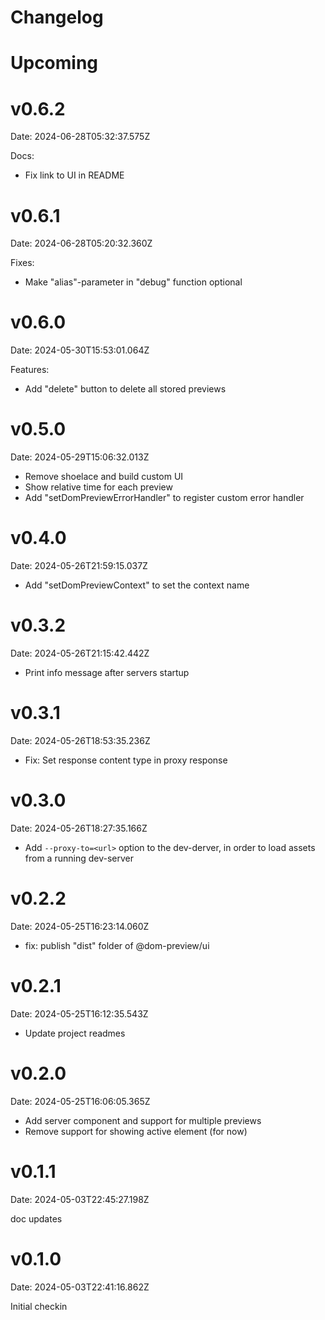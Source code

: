 # Changelog

# Upcoming

# v0.6.2

Date: 2024-06-28T05:32:37.575Z

Docs:

- Fix link to UI in README

# v0.6.1

Date: 2024-06-28T05:20:32.360Z

Fixes:

- Make "alias"-parameter in "debug" function optional

# v0.6.0

Date: 2024-05-30T15:53:01.064Z

Features:

- Add "delete" button to delete all stored previews

# v0.5.0

Date: 2024-05-29T15:06:32.013Z

- Remove shoelace and build custom UI
- Show relative time for each preview
- Add "setDomPreviewErrorHandler" to register custom error handler

# v0.4.0

Date: 2024-05-26T21:59:15.037Z

- Add "setDomPreviewContext" to set the context name

# v0.3.2

Date: 2024-05-26T21:15:42.442Z

- Print info message after servers startup

# v0.3.1

Date: 2024-05-26T18:53:35.236Z

- Fix: Set response content type in proxy response

# v0.3.0

Date: 2024-05-26T18:27:35.166Z

- Add `--proxy-to=<url>` option to the dev-derver, in order to load assets from a running dev-server

# v0.2.2

Date: 2024-05-25T16:23:14.060Z

- fix: publish "dist" folder of @dom-preview/ui

# v0.2.1

Date: 2024-05-25T16:12:35.543Z

- Update project readmes

# v0.2.0

Date: 2024-05-25T16:06:05.365Z

- Add server component and support for multiple previews
- Remove support for showing active element (for now)

# v0.1.1

Date: 2024-05-03T22:45:27.198Z

doc updates

# v0.1.0

Date: 2024-05-03T22:41:16.862Z

Initial checkin
